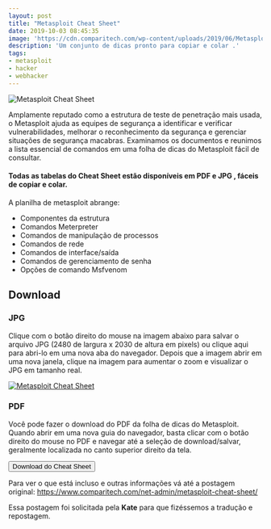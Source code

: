 ```yaml
---
layout: post
title: "Metasploit Cheat Sheet"
date: 2019-10-03 08:45:35
image: 'https://cdn.comparitech.com/wp-content/uploads/2019/06/Metasploit-Cheat-Sheet-header.jpg'
description: 'Um conjunto de dicas pronto para copiar e colar .'
tags:
- metasploit
- hacker
- webhacker
---
```


![Metasploit Cheat Sheet](https://cdn.comparitech.com/wp-content/uploads/2019/06/Metasploit-Cheat-Sheet-header.jpg)

Amplamente reputado como a estrutura de teste de penetração mais usada, o Metasploit ajuda as equipes de segurança a identificar e verificar vulnerabilidades, melhorar o reconhecimento da segurança e gerenciar situações de segurança macabras. Examinamos os documentos e reunimos a lista essencial de comandos em uma folha de dicas do Metasploit fácil de consultar.

#### Todas as tabelas do Cheat Sheet estão disponíveis em PDF e JPG , fáceis de copiar e colar.

A planilha de metasploit abrange:

+ Componentes da estrutura
+ Comandos Meterpreter
+ Comandos de manipulação de processos
+ Comandos de rede
+ Comandos de interface/saída
+ Comandos de gerenciamento de senha
+ Opções de comando Msfvenom

## Download

### JPG

Clique com o botão direito do mouse na imagem abaixo para salvar o arquivo JPG (2480 de largura x 2030 de altura em pixels) ou clique aqui para abri-lo em uma nova aba do navegador. Depois que a imagem abrir em uma nova janela, clique na imagem para aumentar o zoom e visualizar o JPG em tamanho real.

<a href="https://cdn.comparitech.com/wp-content/uploads/2019/06/Metasploit-Cheat-Sheet-1.jpg">
  <img src="https://cdn.comparitech.com/wp-content/uploads/2019/06/Metasploit-Cheat-Sheet-1.jpg" alt="Metasploit Cheat Sheet" title="Metasploit Cheat Sheet">
</a>

### PDF

Você pode fazer o download do PDF da folha de dicas do Metasploit. Quando abrir em uma nova guia do navegador, basta clicar com o botão direito do mouse no PDF e navegar até a seleção de download/salvar, geralmente localizada no canto superior direito da tela.

<div class="text-center">
	<p>
		<a href="https://cdn.comparitech.com/wp-content/uploads/2019/06/Metasploit-Cheat-Sheet.pdf" style="cursor:pointer;">
			<strong><button class="btn-lg btn-success">Download do Cheat Sheet</button></strong>
		</a>
	</p>
</div>


Para ver o que está incluso e outras informações vá até a postagem original: <https://www.comparitech.com/net-admin/metasploit-cheat-sheet/>

Essa postagem foi solicitada pela **Kate** para que fizéssemos a tradução e repostagem.
    


